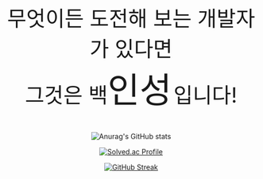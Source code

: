 <div align="center">
 <span style="font-size:300%">무엇이든 도전해 보는 개발자가 있다면<br>그것은 
 백</span><span style="font-size:500%">인성</span>  <span style="font-size:300%">입니다!</span><br>

#      

![Anurag's GitHub stats](https://github-readme-stats.vercel.app/api?username=dlstjd0237&show_icons=true&theme=cobalt)


[![Solved.ac Profile](http://mazassumnida.wtf/api/v2/generate_badge?boj=dlstjd0237)](https://solved.ac/dlstjd0237/)

[![GitHub Streak](https://streak-stats.demolab.com?user=dlstjd0237&theme=dracula&border_radius=5&locale=ko)](https://git.io/streak-stats)
</div>
